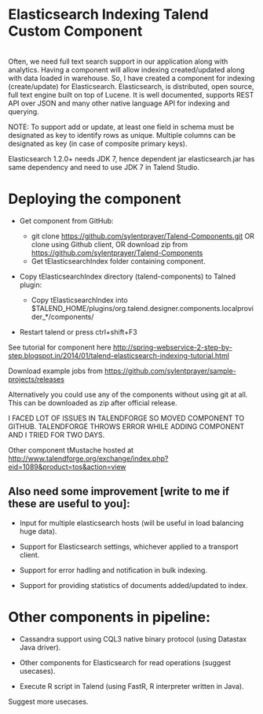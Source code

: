 Elasticsearch Indexing Talend Custom Component
================================================
<br/>
Often, we need full text search support in our application along with analytics. Having a component will allow indexing created/updated along with data loaded in warehouse. So, I have created a component for indexing (create/update) for Elasticsearch. Elasticsearch, is distributed, open source, full text engine built on top of Lucene. It is well documented, supports REST API over JSON and many other native language API for indexing and querying.

NOTE: To support add or update, at least one field in schema must be designated as key to identify rows as unique. Multiple columns can be designated as key (in case of composite primary keys).

Elasticsearch 1.2.0+ needs JDK 7, hence dependent jar elasticsearch<version>.jar has same dependency and need to use JDK 7 in Talend Studio.

Deploying the component
=======================
* Get component from GitHub:
	* git clone https://github.com/sylentprayer/Talend-Components.git OR clone using Github client, OR download zip from https://github.com/sylentprayer/Talend-Components
	* Get tElasticsearchIndex folder containing component.
	
* Copy tElasticsearchIndex directory (talend-components) to Talned plugin:
	* Copy tElasticsearchIndex into $TALEND_HOME/plugins/org.talend.designer.components.localprovider_*/components/

* Restart talend or press ctrl+shift+F3

See tutorial for component here http://spring-webservice-2-step-by-step.blogspot.in/2014/01/talend-elasticsearch-indexing-tutorial.html

Download example jobs from https://github.com/sylentprayer/sample-projects/releases

Alternatively you could use any of the components without using git at all. This can be downloaded as zip after official release.

I FACED LOT OF ISSUES IN TALENDFORGE SO MOVED COMPONENT TO GITHUB. TALENDFORGE THROWS ERROR WHILE ADDING COMPONENT AND I TRIED FOR TWO DAYS.

Other component tMustache hosted at http://www.talendforge.org/exchange/index.php?eid=1089&product=tos&action=view

Also need some improvement [write to me if these are useful to you]:
--------------------------------------------------------------------
* Input for multiple elasticsearch hosts (will be useful in load balancing huge data).

* Support for Elasticsearch settings, whichever applied to a transport client.

* Support for error hadling and notification in bulk indexing.

* Support for providing statistics of documents added/updated to index.


Other components in pipeline:
==============================
* Cassandra support using CQL3 native binary protocol (using Datastax Java driver). 

* Other components for Elasticsearch for read operations (suggest usecases).

* Execute R script in Talend (using FastR, R interpreter written in Java).

Suggest more usecases.
